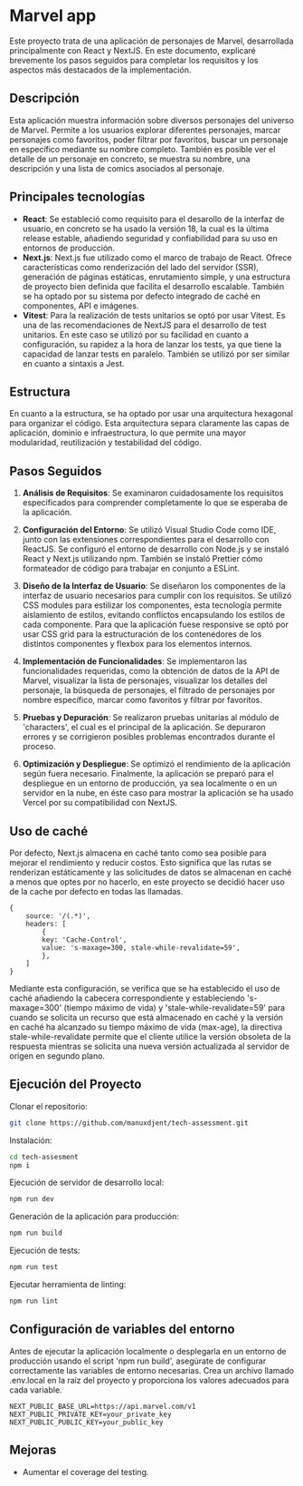 # Marvel app

Este proyecto trata de una aplicación de personajes de Marvel, desarrollada principalmente con React y NextJS. En este documento, explicaré brevemente los pasos seguidos para completar los requisitos y los aspectos más destacados de la implementación.

## Descripción

Esta aplicación muestra información sobre diversos personajes del universo de Marvel. 
Permite a los usuarios explorar diferentes personajes, marcar personajes como favoritos, poder filtrar por favoritos, buscar un personaje en específico mediante su nombre completo.
También es posible ver el detalle de un personaje en concreto, se muestra su nombre, una descripción y una lista de comics asociados al personaje.

## Principales tecnologías

- **React**: Se estableció como requisito para el desarollo de la interfaz de usuario, en concreto se ha usado la versión 18, la cual es la última release estable, añadiendo seguridad y confiabilidad para su uso en entornos de producción.
- **Next.js**: Next.js fue utilizado como el marco de trabajo de React. Ofrece características como renderización del lado del servidor (SSR), generación de páginas estáticas, enrutamiento simple, y una estructura de proyecto bien definida que facilita el desarrollo escalable. También se ha optado por su sistema por defecto integrado de caché en componentes, API e imágenes.
- **Vitest**: Para la realización de tests unitarios se optó por usar Vitest. Es una de las recomendaciones de NextJS para el desarrollo de test unitarios. En este caso se utilizó por su facilidad en cuanto a configuración, su rapidez a la hora de lanzar los tests, ya que tiene la capacidad de lanzar tests en paralelo. También se utilizó por ser similar en cuanto a sintaxis a Jest.

## Estructura

En cuanto a la estructura, se ha optado por usar una arquitectura hexagonal para organizar el código. 
Esta arquitectura separa claramente las capas de aplicación, dominio e infraestructura, lo que permite una mayor modularidad, reutilización y testabilidad del código.

## Pasos Seguidos

1. **Análisis de Requisitos**: Se examinaron cuidadosamente los requisitos especificados para comprender completamente lo que se esperaba de la aplicación.

2. **Configuración del Entorno**: Se utilizó Visual Studio Code como IDE, junto con las extensiones correspondientes para el desarrollo con ReactJS.
Se configuró el entorno de desarrollo con Node.js y se instaló React y Next.js utilizando npm.
También se instaló Prettier cómo formateador de código para trabajar en conjunto a ESLint.

3. **Diseño de la Interfaz de Usuario**: Se diseñaron los componentes de la interfaz de usuario necesarios para cumplir con los requisitos. Se utilizó CSS modules para estilizar los componentes, esta tecnología permite aislamiento de estilos, evitando conflictos encapsulando los estilos de cada componente.
Para que la aplicación fuese responsive se optó por usar CSS grid para la estructuración de los contenedores de los distintos componentes y flexbox para los elementos internos.

1. **Implementación de Funcionalidades**: Se implementaron las funcionalidades requeridas, como la obtención de datos de la API de Marvel, visualizar la lista de personajes, visualizar los detalles del personaje, la búsqueda de personajes, el filtrado de personajes por nombre específico, marcar como favoritos y filtrar por favoritos.

2. **Pruebas y Depuración**: Se realizaron pruebas unitarias al módulo de 'characters', el cual es el principal de la aplicación. Se depuraron errores y se corrigieron posibles problemas encontrados durante el proceso.

3. **Optimización y Despliegue**: Se optimizó el rendimiento de la aplicación según fuera necesario. Finalmente, la aplicación se preparó para el despliegue en un entorno de producción, ya sea localmente o en un servidor en la nube, en éste caso para mostrar la aplicación se ha usado Vercel por su compatibilidad con NextJS.

## Uso de caché
Por defecto, Next.js almacena en caché tanto como sea posible para mejorar el rendimiento y reducir costos. Esto significa que las rutas se renderizan estáticamente y las solicitudes de datos se almacenan en caché a menos que optes por no hacerlo, en este proyecto se decidió hacer uso de la cache por defecto en todas las llamadas.
````
{
    source: '/(.*)',
    headers: [
        {
        key: 'Cache-Control',
        value: 's-maxage=300, stale-while-revalidate=59',
        },
    ]
}
````
Mediante esta configuración, se verifica que se ha establecido el uso de caché añadiendo la cabecera correspondiente y estableciendo 's-maxage=300' (tiempo máximo de vida) y 'stale-while-revalidate=59' para cuando se solicita un recurso que está almacenado en caché y la versión en caché ha alcanzado su tiempo máximo de vida (max-age), la directiva stale-while-revalidate permite que el cliente utilice la versión obsoleta de la respuesta mientras se solicita una nueva versión actualizada al servidor de origen en segundo plano.


## Ejecución del Proyecto

Clonar el repositorio:

```bash
git clone https://github.com/manuxdjent/tech-assessment.git
```

Instalación:
```bash
cd tech-assesment
npm i
```
Ejecución de servidor de desarrollo local:
```bash
npm run dev
```

Generación de la aplicación para producción:
```bash
npm run build
```

Ejecución de tests:
```bash
npm run test
```

Ejecutar herramienta de linting:
```bash
npm run lint
```

## Configuración de variables del entorno
Antes de ejecutar la aplicación localmente o desplegarla en un entorno de producción usando el script 'npm run build', asegúrate de configurar correctamente las variables de entorno necesarias. Crea un archivo llamado .env.local en la raíz del proyecto y proporciona los valores adecuados para cada variable.
```plaintext
NEXT_PUBLIC_BASE_URL=https://api.marvel.com/v1
NEXT_PUBLIC_PRIVATE_KEY=your_private_key
NEXT_PUBLIC_PUBLIC_KEY=your_public_key
```

## Mejoras
- Aumentar el coverage del testing.